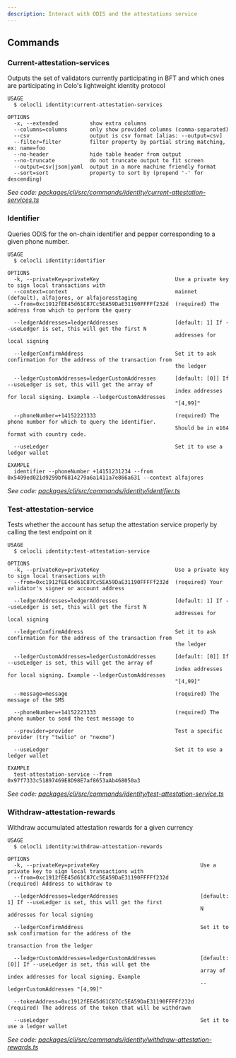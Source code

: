 ```yaml
---
description: Interact with ODIS and the attestations service
---
```


## Commands

### Current-attestation-services

Outputs the set of validators currently participating in BFT and which ones are participating in Celo's lightweight identity protocol

```
USAGE
  $ celocli identity:current-attestation-services

OPTIONS
  -x, --extended          show extra columns
  --columns=columns       only show provided columns (comma-separated)
  --csv                   output is csv format [alias: --output=csv]
  --filter=filter         filter property by partial string matching, ex: name=foo
  --no-header             hide table header from output
  --no-truncate           do not truncate output to fit screen
  --output=csv|json|yaml  output in a more machine friendly format
  --sort=sort             property to sort by (prepend '-' for descending)
```

_See code: [packages/cli/src/commands/identity/current-attestation-services.ts](https://github.com/celo-org/celo-monorepo/tree/master/packages/cli/src/commands/identity/current-attestation-services.ts)_

### Identifier

Queries ODIS for the on-chain identifier and pepper corresponding to a given phone number.

```
USAGE
  $ celocli identity:identifier

OPTIONS
  -k, --privateKey=privateKey                        Use a private key to sign local transactions with
  --context=context                                  mainnet (default), alfajores, or alfajoresstaging
  --from=0xc1912fEE45d61C87Cc5EA59DaE31190FFFFf232d  (required) The address from which to perform the query

  --ledgerAddresses=ledgerAddresses                  [default: 1] If --useLedger is set, this will get the first N
                                                     addresses for local signing

  --ledgerConfirmAddress                             Set it to ask confirmation for the address of the transaction from
                                                     the ledger

  --ledgerCustomAddresses=ledgerCustomAddresses      [default: [0]] If --useLedger is set, this will get the array of
                                                     index addresses for local signing. Example --ledgerCustomAddresses
                                                     "[4,99]"

  --phoneNumber=+14152223333                         (required) The phone number for which to query the identifier.
                                                     Should be in e164 format with country code.

  --useLedger                                        Set it to use a ledger wallet

EXAMPLE
  identifier --phoneNumber +14151231234 --from 0x5409ed021d9299bf6814279a6a1411a7e866a631 --context alfajores
```

_See code: [packages/cli/src/commands/identity/identifier.ts](https://github.com/celo-org/celo-monorepo/tree/master/packages/cli/src/commands/identity/identifier.ts)_

### Test-attestation-service

Tests whether the account has setup the attestation service properly by calling the test endpoint on it

```
USAGE
  $ celocli identity:test-attestation-service

OPTIONS
  -k, --privateKey=privateKey                        Use a private key to sign local transactions with
  --from=0xc1912fEE45d61C87Cc5EA59DaE31190FFFFf232d  (required) Your validator's signer or account address

  --ledgerAddresses=ledgerAddresses                  [default: 1] If --useLedger is set, this will get the first N
                                                     addresses for local signing

  --ledgerConfirmAddress                             Set it to ask confirmation for the address of the transaction from
                                                     the ledger

  --ledgerCustomAddresses=ledgerCustomAddresses      [default: [0]] If --useLedger is set, this will get the array of
                                                     index addresses for local signing. Example --ledgerCustomAddresses
                                                     "[4,99]"

  --message=message                                  (required) The message of the SMS

  --phoneNumber=+14152223333                         (required) The phone number to send the test message to

  --provider=provider                                Test a specific provider (try "twilio" or "nexmo")

  --useLedger                                        Set it to use a ledger wallet

EXAMPLE
  test-attestation-service --from 0x97f7333c51897469E8D98E7af8653aAb468050a3
```

_See code: [packages/cli/src/commands/identity/test-attestation-service.ts](https://github.com/celo-org/celo-monorepo/tree/master/packages/cli/src/commands/identity/test-attestation-service.ts)_

### Withdraw-attestation-rewards

Withdraw accumulated attestation rewards for a given currency

```
USAGE
  $ celocli identity:withdraw-attestation-rewards

OPTIONS
  -k, --privateKey=privateKey                                Use a private key to sign local transactions with
  --from=0xc1912fEE45d61C87Cc5EA59DaE31190FFFFf232d          (required) Address to withdraw to

  --ledgerAddresses=ledgerAddresses                          [default: 1] If --useLedger is set, this will get the first
                                                             N addresses for local signing

  --ledgerConfirmAddress                                     Set it to ask confirmation for the address of the
                                                             transaction from the ledger

  --ledgerCustomAddresses=ledgerCustomAddresses              [default: [0]] If --useLedger is set, this will get the
                                                             array of index addresses for local signing. Example
                                                             --ledgerCustomAddresses "[4,99]"

  --tokenAddress=0xc1912fEE45d61C87Cc5EA59DaE31190FFFFf232d  (required) The address of the token that will be withdrawn

  --useLedger                                                Set it to use a ledger wallet
```

_See code: [packages/cli/src/commands/identity/withdraw-attestation-rewards.ts](https://github.com/celo-org/celo-monorepo/tree/master/packages/cli/src/commands/identity/withdraw-attestation-rewards.ts)_
